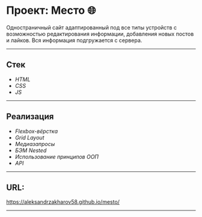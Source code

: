 # **Проект: Место** :globe_with_meridians:

Одностраничный сайт адаптированный под все типы устройств с возможностью редактирования информации, добавления новых постов и лайков.
Вся информация подгружается с сервера.

***

## Стек
- _HTML_
- _CSS_
- _JS_

***

## Реализация
- _Flexbox-вёрстка_
- _Grid Layout_
- _Медиазапросы_
- _БЭМ Nested_
- _Использование принципов ООП_
- _API_

***

## URL:

https://aleksandrzakharov58.github.io/mesto/

***
